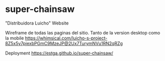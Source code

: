 # super-chainsaw
"Distribuidora Luicho" Website

Wireframe de todas las paginas del sitio. Tanto de la version desktop como la mobile https://whimsical.com/luicho-s-project-8Z5x5y7piexbPGmC9MzeJP@2Ux7TurymNVu1RN2qRZg

Deployment https://estga.github.io/super-chainsaw/
